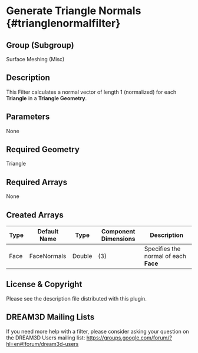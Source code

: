 Generate Triangle Normals {#trianglenormalfilter}
============

## Group (Subgroup) ##
Surface Meshing (Misc)

## Description ##
This Filter calculates a normal vector of length 1 (normalized) for each **Triangle** in a **Triangle Geometry**.

## Parameters ##
None

## Required Geometry ##
Triangle

## Required Arrays ##
None

## Created Arrays ##
| Type | Default Name | Type | Component Dimensions | Description |
|------|--------------|-------------|---------|-----|
| Face | FaceNormals | Double | (3) | Specifies the normal of each **Face** |


## License & Copyright ##

Please see the description file distributed with this plugin.

## DREAM3D Mailing Lists ##

If you need more help with a filter, please consider asking your question on the DREAM3D Users mailing list:
https://groups.google.com/forum/?hl=en#!forum/dream3d-users


